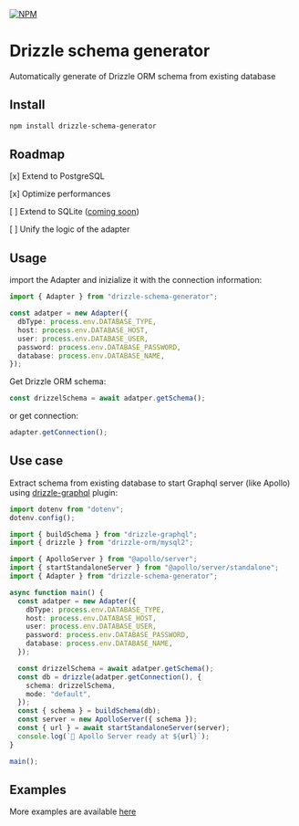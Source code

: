 [![NPM](https://nodei.co/npm/drizzle-schema-generator.png)](https://nodei.co/npm/drizzle-schema-generator/)

# Drizzle schema generator

Automatically generate of Drizzle ORM schema from existing database

## Install

```bash
npm install drizzle-schema-generator
```

## Roadmap

[x] Extend to PostgreSQL

[x] Optimize performances

[ ] Extend to SQLite ([coming soon](https://orm.drizzle.team/docs/schemas))

[ ] Unify the logic of the adapter

## Usage

import the Adapter and inizialize it with the connection information:

```typescript
import { Adapter } from "drizzle-schema-generator";

const adatper = new Adapter({
  dbType: process.env.DATABASE_TYPE,
  host: process.env.DATABASE_HOST,
  user: process.env.DATABASE_USER,
  password: process.env.DATABASE_PASSWORD,
  database: process.env.DATABASE_NAME,
});
```

Get Drizzle ORM schema:

```typescript
const drizzelSchema = await adatper.getSchema();
```

or get connection:

```typescript
adapter.getConnection();
```

## Use case

Extract schema from existing database to start Graphql server (like Apollo) using [drizzle-graphql](https://github.com/drizzle-team/drizzle-graphql) plugin:

```typescript
import dotenv from "dotenv";
dotenv.config();

import { buildSchema } from "drizzle-graphql";
import { drizzle } from "drizzle-orm/mysql2";

import { ApolloServer } from "@apollo/server";
import { startStandaloneServer } from "@apollo/server/standalone";
import { Adapter } from "drizzle-schema-generator";

async function main() {
  const adatper = new Adapter({
    dbType: process.env.DATABASE_TYPE,
    host: process.env.DATABASE_HOST,
    user: process.env.DATABASE_USER,
    password: process.env.DATABASE_PASSWORD,
    database: process.env.DATABASE_NAME,
  });

  const drizzelSchema = await adatper.getSchema();
  const db = drizzle(adatper.getConnection(), {
    schema: drizzelSchema,
    mode: "default",
  });
  const { schema } = buildSchema(db);
  const server = new ApolloServer({ schema });
  const { url } = await startStandaloneServer(server);
  console.log(`🚀 Apollo Server ready at ${url}`);
}

main();
```

## Examples

More examples are available [here](./example/README.md)
